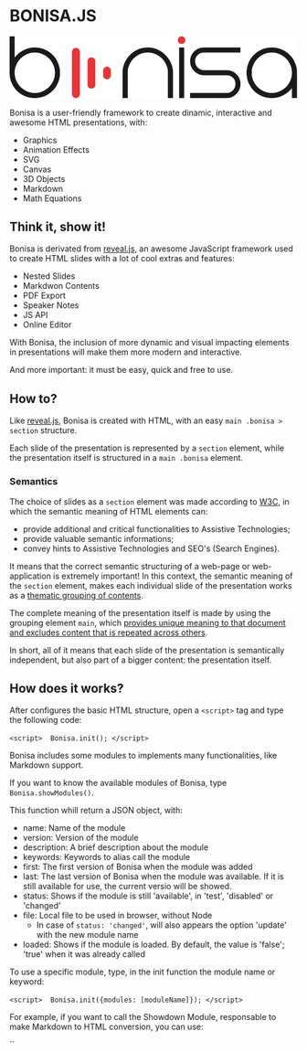 # BONISA.JS

![Bonisa Logo](../media/img/logo/svg/logo-full.svg)

Bonisa is a user-friendly framework to create dinamic, interactive and awesome HTML presentations, with:

* Graphics
* Animation Effects
* SVG
* Canvas
* 3D Objects
* Markdown
* Math Equations

## Think it, show it!

Bonisa is derivated from [reveal.js](https://github.com/hakimel/reveal.js/), an awesome JavaScript 
framework used to create HTML slides with a lot of cool extras and features:

* Nested Slides
* Markdwon Contents
* PDF Export
* Speaker Notes
* JS API
* Online Editor

With Bonisa, the inclusion of more dynamic and visual impacting elements in presentations will make them
more modern and interactive.

And more important: it must be easy, quick and free to use.

## How to?

Like [reveal.js](https://github.com/hakimel/reveal.js/), Bonisa
is created with HTML, with an easy `main .bonisa > section` structure.

Each slide of the presentation is represented by a `section` element, while
the presentation itself is structured in a `main .bonisa` element.

### Semantics

The choice of slides as a `section` element was made according to [W3C](https://www.w3.org/TR/html52/),
in which the semantic meaning of HTML elements can:

* provide additional and critical functionalities to Assistive Technologies;
* provide valuable semantic informations;
* convey hints to Assistive Technologies and SEO's (Search Engines).

It means that the correct semantic structuring of a web-page or web-application is extremely important!
In this context, the semantic meaning of the `section` element, makes each individual slide
of the presentation works as a [thematic grouping of contents](https://www.w3.org/TR/html52/sections.html#sections).

The complete meaning of the presentation itself is made by using the grouping element `main`,
which [provides unique meaning to that document and excludes content that is repeated across others](https://www.w3.org/TR/html52/grouping-content.html#the-main-element).

In short, all of it means that each slide of the presentation is semantically independent,
but also part of a bigger content: the presentation itself.

## How does it works?

After configures the basic HTML structure, open a `<script>` tag and type the following code:

`<script> 
    Bonisa.init();
</script>`

Bonisa includes some modules to implements many functionalities, like Markdown support.

If you want to know the available modules of Bonisa, type `Bonisa.showModules()`.

This function whill return a JSON object, with:

* name: Name of the module
* version: Version of the module
* description: A brief description about the module
* keywords: Keywords to alias call the module
* first: The first version of Bonisa when the module was added
* last: The last version of Bonisa when the module was available. If it is still available for use, the current versio will be showed.
* status: Shows if the module is still 'available', in 'test', 'disabled' or 'changed'
* file: Local file to be used in browser, without Node
    * In case of `status: 'changed'`, will also appears the option 'update' with the new module name
* loaded: Shows if the module is loaded. By default, the value is 'false'; 'true' when it was already called

To use a specific module, type, in the init function the module name or keyword:

`<script> 
    Bonisa.init({modules: [moduleName]});
</script>`

For example, if you want to call the Showdown Module, responsable to make Markdown to HTML conversion, you can use:

`<script> 
    // calling by name
    Bonisa.init({modules: ['showdown']});
    
    // calling by keyword
    Bonisa.init({modules: ['md']});
</script>`